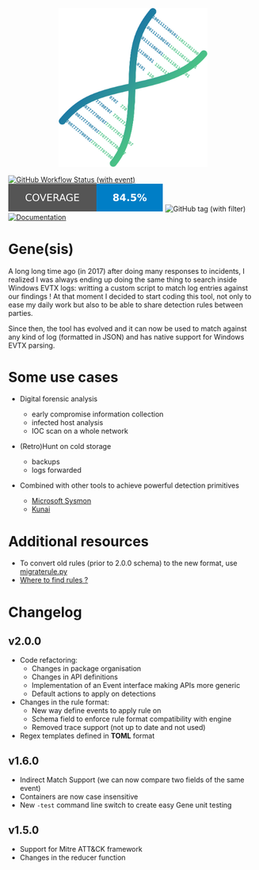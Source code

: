 <div align="center"><img src="assets/logo.svg" width="300"/></div>

[![GitHub Workflow Status (with event)](https://img.shields.io/github/actions/workflow/status/0xrawsec/gene/go.yml?style=for-the-badge)](https://github.com/0xrawsec/gene/actions/workflows/go.yml)
![coverage](https://raw.githubusercontent.com/0xrawsec/gene/coverage/.github/badge.svg)
![GitHub tag (with filter)](https://img.shields.io/github/v/tag/0xrawsec/gene?style=for-the-badge&label=version&color=orange)
[![Documentation](https://img.shields.io/badge/docs-latest-blue.svg?style=for-the-badge&logo=docsdotrs)][doc-link]

[doc-link]: https://rawsec.lu/doc/gene/2.0/

# Gene(sis)

A long long time ago (in 2017) after doing many responses to incidents, I realized 
I was always ending up doing the same thing to search inside Windows EVTX logs: 
writting a custom script to match log entries against our findings ! At that moment I
decided to start coding this tool, not only to ease my daily work but also to be able
to share detection rules between parties.

Since then, the tool has evolved and it can now be used to match against
any kind of log (formatted in JSON) and has native support for Windows EVTX parsing.

# Some use cases

* Digital forensic analysis
  * early compromise information collection
  * infected host analysis
  * IOC scan on a whole network

* (Retro)Hunt on cold storage
  * backups
  * logs forwarded
 
* Combined with other tools to achieve powerful detection primitives
  * [Microsoft Sysmon](https://learn.microsoft.com/en-us/sysinternals/downloads/sysmon)
  * [Kunai](https://github.com/0xrawsec/kunai)

# Additional resources
 * To convert old rules (prior to 2.0.0 schema) to the new format, use [migraterule.py](./scripts/migraterule.py)
 * [Where to find rules ?](https://github.com/0xrawsec/gene-rules)

# Changelog

## v2.0.0
  * Code refactoring:
    * Changes in package organisation
    * Changes in API definitions
    * Implementation of an Event interface making APIs more generic
    * Default actions to apply on detections
  * Changes in the rule format:
    * New way define events to apply rule on
    * Schema field to enforce rule format compatibility with engine
    * Removed trace support (not up to date and not used)
  * Regex templates defined in **TOML** format

## v1.6.0
  * Indirect Match Support (we can now compare two fields of the same event)
  * Containers are now case insensitive
  * New `-test` command line switch to create easy Gene unit testing

## v1.5.0
  * Support for Mitre ATT&CK framework
  * Changes in the reducer function
